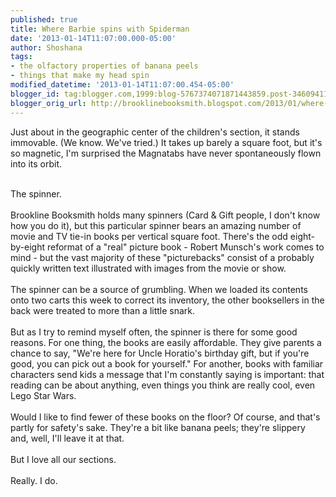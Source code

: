 ```yaml
---
published: true
title: Where Barbie spins with Spiderman
date: '2013-01-14T11:07:00.000-05:00'
author: Shoshana
tags:
- the olfactory properties of banana peels
- things that make my head spin
modified_datetime: '2013-01-14T11:07:00.454-05:00'
blogger_id: tag:blogger.com,1999:blog-5767374071871443859.post-3460941171687984577
blogger_orig_url: http://brooklinebooksmith.blogspot.com/2013/01/where-barbie-spins-with-spiderman.html
---
```


Just about in the geographic center of the children's section, it stands immovable. (We know. We've tried.) It takes up barely a square foot, but it's so magnetic, I'm surprised the Magnatabs have never spontaneously flown into its orbit.<br /><div><br /></div><div>The spinner.</div><div><br /></div><div>Brookline Booksmith holds many spinners (Card &amp; Gift people, I don't know how you do it), but this particular spinner bears an amazing number of movie and TV tie-in books per vertical square foot. There's the odd eight-by-eight reformat of a "real" picture book - Robert Munsch's work comes to mind - but the vast majority of these "picturebacks" consist of a probably quickly written text illustrated with images from the movie or show.&nbsp;</div><div><br /></div><div>The spinner can be a source of grumbling. When we loaded its contents onto two carts this week to correct its inventory, the other booksellers in the back were treated to more than a little snark.</div><div><br /></div><div>But as I try to remind myself often, the spinner is there for some good reasons. For one thing, the books are easily affordable. They give parents a chance to say, "We're here for Uncle Horatio's birthday gift, but if you're good, you can pick out a book for yourself." For another, books with familiar characters send kids a message that I'm constantly saying is important: that reading can be about anything, even things you think are really cool, even Lego Star Wars.</div><div><br /></div><div>Would I like to find fewer of these books on the floor? Of course, and that's partly for safety's sake. They're a bit like banana peels; they're slippery and, well, I'll leave it at that.<br /><br />But I love all our sections.<br /><br />Really. I do.</div>